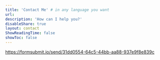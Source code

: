 ```yaml
---
title: 'Contact Me' # in any language you want
url: 
description: 'How can I help you?'
disableShare: true
layout: contact
ShowReadingTime: false
showToc: false
---
```

 https://formsubmit.io/send/31dd0554-64c5-44bb-aa88-937e9f8e839c